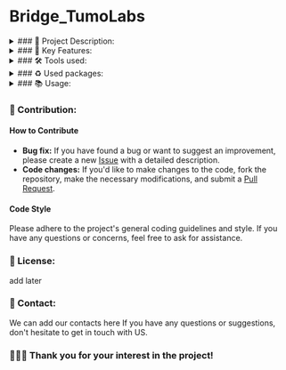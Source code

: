 # Bridge_TumoLabs

<details><summary>### 💫 Project Description:</summary>

Need add description here

</details>

<details><summary>### 🚀 Key Features:</summary>

Need add features here

</details>

<details><summary>### 🛠 Tools used:</summary>

Ill add tools here later

</details>

<details><summary>### ♻ Used packages:</summary>

ll add here later

</details>

<details><summary>### 📚 Usage:</summary>

## Installing and running the frontend

To run the frontend, follow these steps:

1. Navigate to the frontend directory:

```bash
cd frontend
```
```bash
npm install
```
```bash
npm run start
```

## Installing and running the backend

2. Navigate to the backend directory:

```bash
cd backend
```

Create a virtual environment:
```bash
python -m venv venv
```

Activate the virtual environment:
   On Windows:
   ```bash
.\venv\Scripts\activate
```
   On macOS/Linux:
   ```bash
source venv/bin/activate
```

Install the required dependencies:
```bash
pip install -r requirements.txt
```

Create Migrations:
```bash
python manage.py makemigrations
```

Apply the migrations to the database:
```bash
python manage.py migrate
```

Run the backend server:
```bash
python manage.py runserver
```

</details>


### 🤝 Contribution:

#### How to Contribute

- **Bug fix:** If you have found a bug or want to suggest an improvement, please create a new [Issue](https://github.com/blackrainbowtest/Bridge_TumoLabs/issues) with a detailed description.
- **Code changes:** If you'd like to make changes to the code, fork the repository, make the necessary modifications, and submit a [Pull Request](https://github.com/blackrainbowtest/Bridge_TumoLabs/pulls).

#### Code Style
Please adhere to the project's general coding guidelines and style. If you have any questions or concerns, feel free to ask for assistance.

### 📝 License:
add later

### 📧 Contact:
We can add our contacts here 
If you have any questions or suggestions, don't hesitate to get in touch with US.


### 💖💙🧡 Thank you for your interest in the project!
